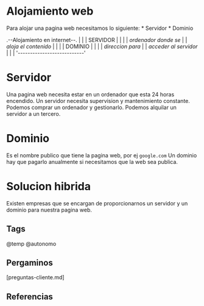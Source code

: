 # Alojamiento web

Para alojar una pagina web necesitamos lo siguiente:
    * Servidor
    * Dominio

.--Alojamiento en internet--.
|                           |
|  SERVIDOR                 |
|                           |
|  *ordenador donde se*     |
|  *aloja el contenido*     |
|                           |
|  DOMINIO                  |
|                           |
|  *direccion para*         |
|  *acceder al servidor*    |
|                           |
'---------------------------'

# Servidor
Una pagina web necesita estar en un ordenador que esta 24 horas encendido.
Un servidor necesita supervision y mantenimiento constante.
Podemos comprar un ordenador y gestionarlo.
Podemos alquilar un servidor a un tercero.

# Dominio
Es el nombre publico que tiene la pagina web, por ej `google.com`
Un dominio hay que pagarlo anualmente si necesitamos que la web sea publica.

# Solucion hibrida
Existen empresas que se encargan de proporcionarnos un servidor y un dominio para nuestra pagina web.

## Tags
@temp @autonomo

## Pergaminos
[preguntas-cliente.md]

## Referencias

